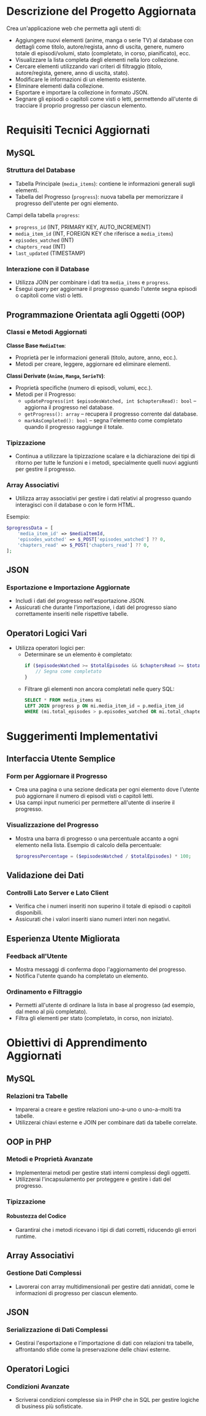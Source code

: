 # Descrizione del Progetto Aggiornata

Crea un'applicazione web che permetta agli utenti di:

- Aggiungere nuovi elementi (anime, manga o serie TV) al database con dettagli come titolo, autore/regista, anno di uscita, genere, numero totale di episodi/volumi, stato (completato, in corso, pianificato), ecc.
- Visualizzare la lista completa degli elementi nella loro collezione.
- Cercare elementi utilizzando vari criteri di filtraggio (titolo, autore/regista, genere, anno di uscita, stato).
- Modificare le informazioni di un elemento esistente.
- Eliminare elementi dalla collezione.
- Esportare e importare la collezione in formato JSON.
- Segnare gli episodi o capitoli come visti o letti, permettendo all'utente di tracciare il proprio progresso per ciascun elemento.

# Requisiti Tecnici Aggiornati

## MySQL

### Struttura del Database

- Tabella Principale (`media_items`): contiene le informazioni generali sugli elementi.
- Tabella del Progresso (`progress`): nuova tabella per memorizzare il progresso dell'utente per ogni elemento.

Campi della tabella `progress`:
- `progress_id` (INT, PRIMARY KEY, AUTO_INCREMENT)
- `media_item_id` (INT, FOREIGN KEY che riferisce a `media_items`)
- `episodes_watched` (INT)
- `chapters_read` (INT)
- `last_updated` (TIMESTAMP)

### Interazione con il Database

- Utilizza JOIN per combinare i dati tra `media_items` e `progress`.
- Esegui query per aggiornare il progresso quando l'utente segna episodi o capitoli come visti o letti.

## Programmazione Orientata agli Oggetti (OOP)

### Classi e Metodi Aggiornati

**Classe Base `MediaItem`**:
- Proprietà per le informazioni generali (titolo, autore, anno, ecc.).
- Metodi per creare, leggere, aggiornare ed eliminare elementi.

**Classi Derivate (`Anime`, `Manga`, `SerieTV`)**:
- Proprietà specifiche (numero di episodi, volumi, ecc.).
- Metodi per il Progresso:
    - `updateProgress(int $episodesWatched, int $chaptersRead): bool` – aggiorna il progresso nel database.
    - `getProgress(): array` – recupera il progresso corrente dal database.
    - `markAsCompleted(): bool` – segna l'elemento come completato quando il progresso raggiunge il totale.

### Tipizzazione

- Continua a utilizzare la tipizzazione scalare e la dichiarazione dei tipi di ritorno per tutte le funzioni e i metodi, specialmente quelli nuovi aggiunti per gestire il progresso.

### Array Associativi

- Utilizza array associativi per gestire i dati relativi al progresso quando interagisci con il database o con le form HTML.

Esempio:
```php
$progressData = [
    'media_item_id' => $mediaItemId,
    'episodes_watched' => $_POST['episodes_watched'] ?? 0,
    'chapters_read' => $_POST['chapters_read'] ?? 0,
];
```

## JSON

### Esportazione e Importazione Aggiornate

- Includi i dati del progresso nell'esportazione JSON.
- Assicurati che durante l'importazione, i dati del progresso siano correttamente inseriti nelle rispettive tabelle.

## Operatori Logici Vari

- Utilizza operatori logici per:
    - Determinare se un elemento è completato:
      ```php
      if ($episodesWatched >= $totalEpisodes && $chaptersRead >= $totalChapters) {
          // Segna come completato
      }
      ```
    - Filtrare gli elementi non ancora completati nelle query SQL:
      ```sql
      SELECT * FROM media_items mi
      LEFT JOIN progress p ON mi.media_item_id = p.media_item_id
      WHERE (mi.total_episodes > p.episodes_watched OR mi.total_chapters > p.chapters_read)
      ```

# Suggerimenti Implementativi

## Interfaccia Utente Semplice

### Form per Aggiornare il Progresso

- Crea una pagina o una sezione dedicata per ogni elemento dove l'utente può aggiornare il numero di episodi visti o capitoli letti.
- Usa campi input numerici per permettere all'utente di inserire il progresso.

### Visualizzazione del Progresso

- Mostra una barra di progresso o una percentuale accanto a ogni elemento nella lista.
  Esempio di calcolo della percentuale:
  ```php
  $progressPercentage = ($episodesWatched / $totalEpisodes) * 100;
  ```

## Validazione dei Dati

### Controlli Lato Server e Lato Client

- Verifica che i numeri inseriti non superino il totale di episodi o capitoli disponibili.
- Assicurati che i valori inseriti siano numeri interi non negativi.

## Esperienza Utente Migliorata

### Feedback all'Utente

- Mostra messaggi di conferma dopo l'aggiornamento del progresso.
- Notifica l'utente quando ha completato un elemento.

### Ordinamento e Filtraggio

- Permetti all'utente di ordinare la lista in base al progresso (ad esempio, dal meno al più completato).
- Filtra gli elementi per stato (completato, in corso, non iniziato).

# Obiettivi di Apprendimento Aggiornati

## MySQL

### Relazioni tra Tabelle

- Imparerai a creare e gestire relazioni uno-a-uno o uno-a-molti tra tabelle.
- Utilizzerai chiavi esterne e JOIN per combinare dati da tabelle correlate.

## OOP in PHP

### Metodi e Proprietà Avanzate

- Implementerai metodi per gestire stati interni complessi degli oggetti.
- Utilizzerai l'incapsulamento per proteggere e gestire i dati del progresso.

### Tipizzazione

#### Robustezza del Codice

- Garantirai che i metodi ricevano i tipi di dati corretti, riducendo gli errori runtime.

## Array Associativi

### Gestione Dati Complessi

- Lavorerai con array multidimensionali per gestire dati annidati, come le informazioni di progresso per ciascun elemento.

## JSON

### Serializzazione di Dati Complessi

- Gestirai l'esportazione e l'importazione di dati con relazioni tra tabelle, affrontando sfide come la preservazione delle chiavi esterne.

## Operatori Logici

### Condizioni Avanzate

- Scriverai condizioni complesse sia in PHP che in SQL per gestire logiche di business più sofisticate.
